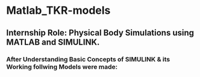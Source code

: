 # Matlab_TKR-models
## Internship Role: Physical Body Simulations using MATLAB and SIMULINK.

### After Understanding Basic Concepts of SIMULINK & its Working follwing Models were made:


